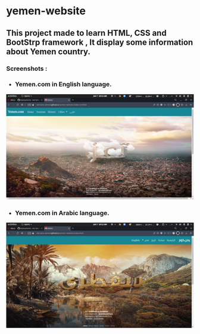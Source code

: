 # yemen-website
## This project made to learn HTML, CSS and BootStrp framework , It display some information about Yemen country. 
### Screenshots :
* ### Yemen.com in English language.
![](image/yemen.com-en.png)
* ### Yemen.com in Arabic language.
![](image/yemen.com-ar.png)
